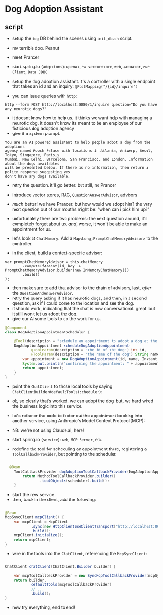 # Dog Adoption Assistant 

## script 

- setup the `dog` DB behind the scenes using `init_db.sh` script.
- my terrible dog, Peanut
- meet Prancer
- start.spring.io (`adoptions`):  `OpenAI`, `PG VectorStore`, `Web`, `Actuator`, `MCP Client`, `Data JDBC`

- setup the dog adoption assistant. it's a controller with a single endpoint that takes an id and an inquiry: `@PostMapping("/{id}/inquire")`

- you can issue queries with `http`: 

```shell
http --form POST http://localhost:8080/1/inquire question="Do you have any neurotic dogs?"
```
- it doesnt know how to help us. it thinks we want help with managing a neurotic dog. it doesn't know its meant to be an employee of our ficticious dog adoption agency
- give it a system prompt:

```text
You are an AI powered assistant to help people adopt a dog from the adoptions
agency named Pooch Palace with locations in Atlanta, Antwerp, Seoul, Tokyo, Singapore, Paris,s
Mumbai, New Delhi, Barcelona, San Francisco, and London. Information about the dogs availables
will be presented below. If there is no information, then return a polite response suggesting wes
don't have any dogs available.
```

- retry the question. it'll go better. but still, no Prancer

- introduce vector stores, RAG, `QuestionAnswerAdvisor`, advisors

- _much_ better! we have Prancer. but how would we adopt him? the very next question out of our mouths might be: "when can i pick him up?"
- unfortunately there are two problems: the next question around, it'll completely forget about us. _and_, worse, it won't be able to make an appointment for us. 

- let's look at `ChatMemory`. Add a `Map<Long,PromptChatMemoryAdvisor>` to the controller. 
- in the client, build a context-specific advisor: 

```        
var promptChatMemoryAdvisor = this.chatMemory
        .computeIfAbsent(id, key -> PromptChatMemoryAdvisor.builder(new InMemoryChatMemory())
        .build()
);
```

- then make sure to add that advisor to the chain of advisors, last, _after_ the `QuestionAndAnswerAdvisor`.
- retry the query asking if it has neurotic dogs, and then, in a second question, ask if I could come to the location and see the dog. 
- it should work, indicating that the chat is now conversational. great. but it still won't let us adopt the dog.
- give our AI some tools to do the work for us.

```java
@Component
class DogAdoptionAppointmentScheduler {

    @Tool(description = "schedule an appointment to adopt a dog at the Pooch Palace dog adoption agency")
    DogAdoptionAppointment scheduleDogAdoptionAppointment(
            @ToolParam(description = "the id of the dog") int id,
            @ToolParam(description = "the name of the dog") String name) {
        var appointment = new DogAdoptionAppointment(id, name, Instant.now());
        System.out.println("confirming the appointment: " + appointment);
        return appointment;
    }
}

```

- point the `ChatClient` to those local tools by saying `ChatClientBuilder#defaultTools(scheduler)`:

- ok, so clearly that's worked. we can adopt the dog. but, we hard wired the business logic into this service.
- let's refactor the code to factor out the appointment booking into another service, using Anthropic's Model Context Protocol (MCP):
- NB: we're not using Claude.ai, here!
- start.spring.io (`service`): `web`, `MCP Server`, etc.
- redefine the tool for scheduling an appointment there, registering a `ToolCallbackProvider`, but pointing to the scheduler.

```java

  @Bean
    ToolCallbackProvider dogAdoptionToolCallbackProvider(DogAdoptionAppointmentScheduler scheduler) {
        return MethodToolCallbackProvider.builder()
                .toolObjects(scheduler).build();
    }

```

- start the new service.
- then, back in the client, add the following: 

```java

@Bean
McpSyncClient mcpClient() {
    var mcpClient = McpClient
            .sync(new HttpClientSseClientTransport("http://localhost:8080"))
            .build();
    mcpClient.initialize();
    return mcpClient;
} 
```

- wire in the tools into the `ChatClient`, referencing the `McpSyncClient`:

```java

ChatClient chatClient(ChatClient.Builder builder) {

    var mcpToolCallbackProvider = new SyncMcpToolCallbackProvider(mcpSyncClient);
    return builder.
            defaultTools(mcpToolCallbackProvider)
            // ... 
            .build();
}
```

- now try everything, end to end! 